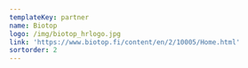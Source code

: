 ```yaml
---
templateKey: partner
name: Biotop
logo: /img/biotop_hrlogo.jpg
link: 'https://www.biotop.fi/content/en/2/10005/Home.html'
sortorder: 2
---
```


